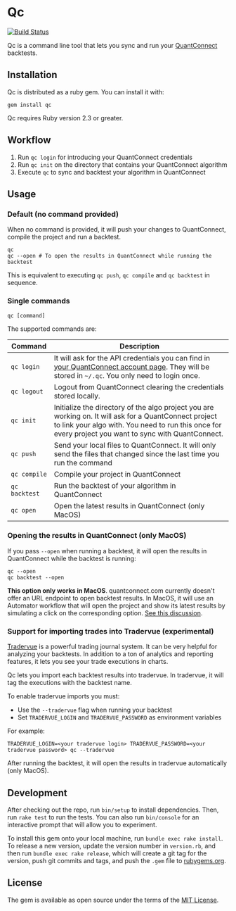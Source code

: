 # Qc

[![Build Status](https://travis-ci.org/jorgemanrubia/qc.svg?branch=master)](https://travis-ci.org/jorgemanrubia/qc)

Qc is a command line tool that lets you sync and run your [QuantConnect](https://www.quantconnect.com) backtests.

## Installation

Qc is distributed as a ruby gem. You can install it with:

```
gem install qc
```

Qc requires Ruby version 2.3 or greater.

## Workflow

1. Run `qc login` for introducing your QuantConnect credentials
2. Run `qc init` on the directory that contains your QuantConnect algorithm
3. Execute `qc` to sync and backtest your algorithm in QuantConnect

## Usage

### Default (no command provided)

When no command is provided, it will push your changes to QuantConnect, compile the project and run a backtest.

```shell
qc
qc --open # To open the results in QuantConnect while running the backtest
```

This is equivalent to executing `qc push`, `qc compile` and `qc backtest` in sequence.

### Single commands

```shell
qc [command]
```

The supported commands are:

| Command| Description|
| -- | -- |
| `qc login`| It will ask for the API credentials you can find in [your QuantConnect account page](https://www.quantconnect.com/account). They will be stored in `~/.qc`. You only need to login once. |
| `qc logout`| Logout from QuantConnect clearing the credentials stored locally.  |
| `qc init`| Initialize the directory of the algo project you are working on. It will ask for a QuantConnect project to link your algo with. You need to run this once for every project you want to sync with QuantConnect. |
| `qc push` | Send your local files to QuantConnect. It will only send the files that changed since the last time you run the command |
| `qc compile` | Compile your project in QuantConnect |
| `qc backtest` | Run the backtest of your algorithm in QuantConnect |
| `qc open` | Open the latest results in QuantConnect (only MacOS)|

### Opening the results in QuantConnect (only MacOS)

If you pass `--open` when running a backtest, it will open the results in QuantConnect while the backtest is running:

```shell
qc --open
qc backtest --open
```

**This option only works in MacOS**. quantconnect.com currently doesn't offer an URL endpoint to open backtest results. In MacOS, it will use an Automator workflow that will open the project and show its latest results by simulating a click on the corresponding option. [See this discussion](https://groups.google.com/forum/?utm_medium=email&utm_source=footer#!msg/lean-engine/7AiEl3RVv38/PGnFQzBXAQAJ).

### Support for importing trades into Tradervue (experimental)

[Tradervue](https://www.tradervue.com) is a powerful trading journal system. It can be very helpful for analyzing your backtests. In addition to a ton of analytics and reporting features, it lets you see your trade executions in charts.

Qc lets you import each backtest results into tradervue. In tradervue, it will tag the executions with the backtest name.

To enable tradervue imports you must:

- Use the `--tradervue` flag when running your backtest
- Set `TRADERVUE_LOGIN` and `TRADERVUE_PASSWORD` as environment variables

For example:

```shell
TRADERVUE_LOGIN=<your tradervue login> TRADERVUE_PASSWORD=<your tradervue password> qc --tradervue
```

After running the backtest, it will open the results in tradervue automatically (only MacOS).

## Development

After checking out the repo, run `bin/setup` to install dependencies. Then, run `rake test` to run the tests. You can also run `bin/console` for an interactive prompt that will allow you to experiment.

To install this gem onto your local machine, run `bundle exec rake install`. To release a new version, update the version number in `version.rb`, and then run `bundle exec rake release`, which will create a git tag for the version, push git commits and tags, and push the `.gem` file to [rubygems.org](https://rubygems.org).

## License

The gem is available as open source under the terms of the [MIT License](http://opensource.org/licenses/MIT).
